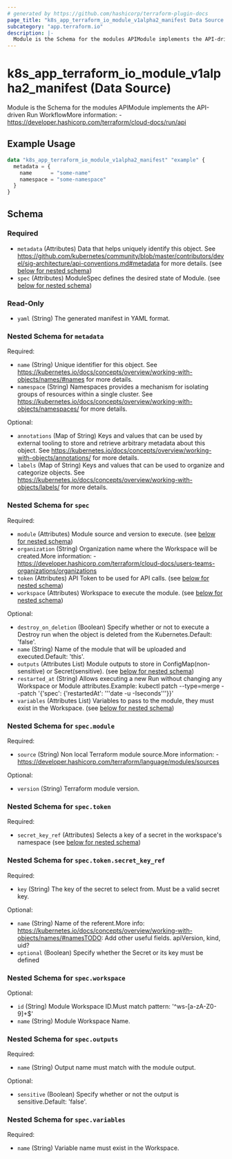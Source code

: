 ```yaml
---
# generated by https://github.com/hashicorp/terraform-plugin-docs
page_title: "k8s_app_terraform_io_module_v1alpha2_manifest Data Source - terraform-provider-k8s"
subcategory: "app.terraform.io"
description: |-
  Module is the Schema for the modules APIModule implements the API-driven Run WorkflowMore information:  -
---
```


# k8s_app_terraform_io_module_v1alpha2_manifest (Data Source)

Module is the Schema for the modules APIModule implements the API-driven Run WorkflowMore information:  - https://developer.hashicorp.com/terraform/cloud-docs/run/api

## Example Usage

```terraform
data "k8s_app_terraform_io_module_v1alpha2_manifest" "example" {
  metadata = {
    name      = "some-name"
    namespace = "some-namespace"
  }
}
```

<!-- schema generated by tfplugindocs -->
## Schema

### Required

- `metadata` (Attributes) Data that helps uniquely identify this object. See https://github.com/kubernetes/community/blob/master/contributors/devel/sig-architecture/api-conventions.md#metadata for more details. (see [below for nested schema](#nestedatt--metadata))
- `spec` (Attributes) ModuleSpec defines the desired state of Module. (see [below for nested schema](#nestedatt--spec))

### Read-Only

- `yaml` (String) The generated manifest in YAML format.

<a id="nestedatt--metadata"></a>
### Nested Schema for `metadata`

Required:

- `name` (String) Unique identifier for this object. See https://kubernetes.io/docs/concepts/overview/working-with-objects/names/#names for more details.
- `namespace` (String) Namespaces provides a mechanism for isolating groups of resources within a single cluster. See https://kubernetes.io/docs/concepts/overview/working-with-objects/namespaces/ for more details.

Optional:

- `annotations` (Map of String) Keys and values that can be used by external tooling to store and retrieve arbitrary metadata about this object. See https://kubernetes.io/docs/concepts/overview/working-with-objects/annotations/ for more details.
- `labels` (Map of String) Keys and values that can be used to organize and categorize objects. See https://kubernetes.io/docs/concepts/overview/working-with-objects/labels/ for more details.


<a id="nestedatt--spec"></a>
### Nested Schema for `spec`

Required:

- `module` (Attributes) Module source and version to execute. (see [below for nested schema](#nestedatt--spec--module))
- `organization` (String) Organization name where the Workspace will be created.More information:  - https://developer.hashicorp.com/terraform/cloud-docs/users-teams-organizations/organizations
- `token` (Attributes) API Token to be used for API calls. (see [below for nested schema](#nestedatt--spec--token))
- `workspace` (Attributes) Workspace to execute the module. (see [below for nested schema](#nestedatt--spec--workspace))

Optional:

- `destroy_on_deletion` (Boolean) Specify whether or not to execute a Destroy run when the object is deleted from the Kubernetes.Default: 'false'.
- `name` (String) Name of the module that will be uploaded and executed.Default: 'this'.
- `outputs` (Attributes List) Module outputs to store in ConfigMap(non-sensitive) or Secret(sensitive). (see [below for nested schema](#nestedatt--spec--outputs))
- `restarted_at` (String) Allows executing a new Run without changing any Workspace or Module attributes.Example: kubectl patch <KIND> <NAME> --type=merge --patch '{'spec': {'restartedAt': '''date -u -Iseconds'''}}'
- `variables` (Attributes List) Variables to pass to the module, they must exist in the Workspace. (see [below for nested schema](#nestedatt--spec--variables))

<a id="nestedatt--spec--module"></a>
### Nested Schema for `spec.module`

Required:

- `source` (String) Non local Terraform module source.More information:  - https://developer.hashicorp.com/terraform/language/modules/sources

Optional:

- `version` (String) Terraform module version.


<a id="nestedatt--spec--token"></a>
### Nested Schema for `spec.token`

Required:

- `secret_key_ref` (Attributes) Selects a key of a secret in the workspace's namespace (see [below for nested schema](#nestedatt--spec--token--secret_key_ref))

<a id="nestedatt--spec--token--secret_key_ref"></a>
### Nested Schema for `spec.token.secret_key_ref`

Required:

- `key` (String) The key of the secret to select from.  Must be a valid secret key.

Optional:

- `name` (String) Name of the referent.More info: https://kubernetes.io/docs/concepts/overview/working-with-objects/names/#namesTODO: Add other useful fields. apiVersion, kind, uid?
- `optional` (Boolean) Specify whether the Secret or its key must be defined



<a id="nestedatt--spec--workspace"></a>
### Nested Schema for `spec.workspace`

Optional:

- `id` (String) Module Workspace ID.Must match pattern: '^ws-[a-zA-Z0-9]+$'
- `name` (String) Module Workspace Name.


<a id="nestedatt--spec--outputs"></a>
### Nested Schema for `spec.outputs`

Required:

- `name` (String) Output name must match with the module output.

Optional:

- `sensitive` (Boolean) Specify whether or not the output is sensitive.Default: 'false'.


<a id="nestedatt--spec--variables"></a>
### Nested Schema for `spec.variables`

Required:

- `name` (String) Variable name must exist in the Workspace.
